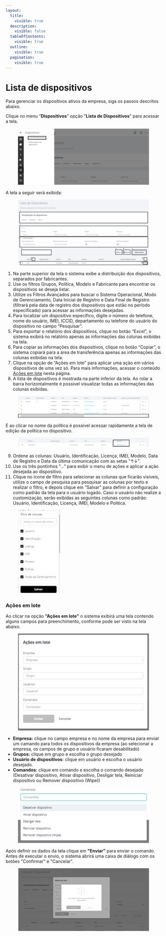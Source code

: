 ```yaml
---
layout:
  title:
    visible: true
  description:
    visible: false
  tableOfContents:
    visible: true
  outline:
    visible: true
  pagination:
    visible: true
---
```


# Lista de dispositivos

Para gerenciar os dispositivos ativos da empresa, siga os passos descritos abaixo.

Clique no menu “**Dispositivos**” opção "**Lista de Dispositivos**" para acessar a tela.

<figure><img src="../../../../.gitbook/assets/image (100).png" alt=""><figcaption></figcaption></figure>

A tela a seguir será exibida:

<figure><img src="../../../../.gitbook/assets/Captura de tela 2024-08-01 144803.png" alt=""><figcaption></figcaption></figure>

1. Na parte superior da tela o sistema exibe a distribuição dos dispositivos, separados por fabricantes.
2. Use os filtros Grupos, Política, Modelo e Fabricante para encontrar os dispositivos se deseja listar.
3. Utilize os Filtros Avançados para buscar o Sistema Operacional, Modo de Gerenciamento, Data Inicial de Registro e Data Final de Registro (filtrará pela data de registro dos dispositivos que estão no período especificado) para acessar as informações desejadas.
4. Para localizar um dispositivo específico, digite o número do telefone, nome do usuário, IMEI, ICCID, departamento ou telefone do usuário do dispositivo no campo “Pesquisar”.
5. Para exportar o relatório dos dispositivos, clique no botão “Excel”, o sistema exibirá no relatório apenas as informações das colunas exibidas na tela.
6. Para copiar as informações dos dispositivos, clique no botão “Copiar”, o sistema copiará para a área de transferência apenas as informações das colunas exibidas na tela.
7. Clique na opção de “Ações em lote" para aplicar uma ação em vários dispositivos de uma vez só. Para mais informações, acessar o conteúdo [Ações em lote](./#acoes-em-lote) nesta página.
8. A lista de dispositivos é mostrada na parte inferior da tela. Ao rolar a barra horizontalmente é possível visualizar todas as informações das colunas exibidas.&#x20;

<figure><img src="../../../../.gitbook/assets/image (246).png" alt=""><figcaption></figcaption></figure>

E ao clicar no nome da política é possível acessar rapidamente a tela de edição da política no dispositivo.

<figure><img src="../../../../.gitbook/assets/image (1) (1) (1) (1) (1) (1) (1) (1) (1).png" alt=""><figcaption></figcaption></figure>

9. Ordene as colunas: Usuário, Identificação, Licença, IMEI, Modelo, Data de Registro e Data da última comunicação com as setas "↑↓".
10. Use os três pontinhos "..." para exibir o menu de ações e aplicar a ação desejada ao dispositivo.
11. Clique no ícone de filtro para selecionar as colunas que ficarão visíveis, utilize o campo de pesquisa para pesquisar as colunas por texto e realizar o filtro, e depois clique em "Salvar" para definir a configuração como padrão da tela para o usuário logado. Caso o usuário não realize a customização, serão exibidas as seguintes colunas como padrão:  Usuário, Identificação, Licença, IMEI, Modelo e Política.

<figure><img src="../../../../.gitbook/assets/image (260).png" alt="" width="136"><figcaption></figcaption></figure>

### Ações em lote

Ao clicar na opção **“Ações em lote"** o sistema exibirá uma tela contendo alguns campos para preenchimento, conforme pode ser visto na tela abaixo.&#x20;

<figure><img src="../../../../.gitbook/assets/image (144).png" alt=""><figcaption></figcaption></figure>

* **Empresa:** clique no campo empresa e no nome da empresa para enviar um camando para todos os dispositivos da empresa (ao selecionar a empresa, os campos de grupo e usuário ficaram desabilitado)
* **Grupos:** clique em grupo e escolha o grupo desejado
* **Usuário de dispositivos**: clique em usuário e escolha o usuário desejado.&#x20;
* **Comandos:** clique em comando e escolha o comando desejado (Desativar dispositivo, Ativar dispositivo, Desligar tela, Reiniciar dispositivo ou Remover dispositivo (Wipe))

<figure><img src="../../../../.gitbook/assets/image (145).png" alt=""><figcaption></figcaption></figure>

Após definir os dados da tela clique em **"Enviar"** para enviar o comando.  Antes de executar o envio, o sistema abrirá uma caixa de diálogo com os botões "Confirmar" e "Cancelar".&#x20;

<figure><img src="../../../../.gitbook/assets/image (170).png" alt=""><figcaption></figcaption></figure>
